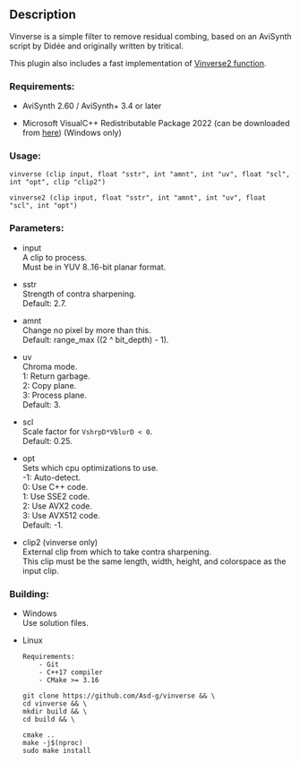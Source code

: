 ## Description

Vinverse is a simple filter to remove residual combing, based on an AviSynth script by Didée and originally written by tritical.

This plugin also includes a fast implementation of [Vinverse2 function](https://forum.doom9.org/showthread.php?p=1584186#post1584186).

### Requirements:

- AviSynth 2.60 / AviSynth+ 3.4 or later

- Microsoft VisualC++ Redistributable Package 2022 (can be downloaded from [here](https://github.com/abbodi1406/vcredist/releases)) (Windows only)

### Usage:

```
vinverse (clip input, float "sstr", int "amnt", int "uv", float "scl", int "opt", clip "clip2")
```
```
vinverse2 (clip input, float "sstr", int "amnt", int "uv", float "scl", int "opt")
```

### Parameters:

- input\
    A clip to process.\
    Must be in YUV 8..16-bit planar format.

- sstr\
    Strength of contra sharpening.\
    Default: 2.7.

- amnt\
    Change no pixel by more than this.\
    Default: range_max ((2 ^ bit_depth) - 1).

- uv\
    Chroma mode.\
    1: Return garbage.\
    2: Copy plane.\
    3: Process plane.\
    Default: 3.

- scl\
    Scale factor for `VshrpD*VblurD < 0`.\
    Default: 0.25.

- opt\
    Sets which cpu optimizations to use.\
    -1: Auto-detect.\
    0: Use C++ code.\
    1: Use SSE2 code.\
    2: Use AVX2 code.\
    3: Use AVX512 code.\
    Default: -1.

- clip2 (vinverse only)\
    External clip from which to take contra sharpening.\
    This clip must be the same length, width, height, and colorspace as the input clip.

### Building:

- Windows\
    Use solution files.

- Linux
    ```
    Requirements:
        - Git
        - C++17 compiler
        - CMake >= 3.16
    ```
    ```
    git clone https://github.com/Asd-g/vinverse && \
    cd vinverse && \
    mkdir build && \
    cd build && \

    cmake ..
    make -j$(nproc)
    sudo make install
    ```
